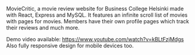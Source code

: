 MovieCritic, a movie review website for Business College Helsinki made with React, Express and MySQL.
It features an infinite scroll list of movies with pages for movies.
Members have their own profile pages which track their reviews
and much more.

Demo video available: https://www.youtube.com/watch?v=kBLtFzjMdgs
Also fully responsive design for mobile devices too.
